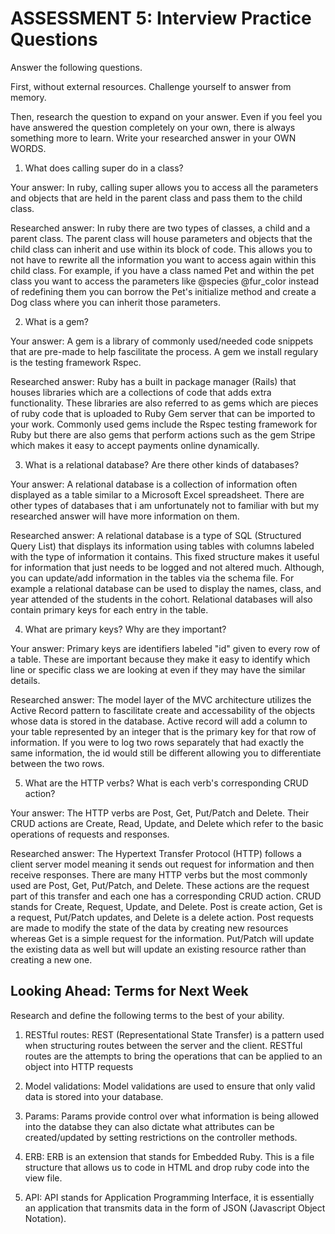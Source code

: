 # ASSESSMENT 5: Interview Practice Questions

Answer the following questions.

First, without external resources. Challenge yourself to answer from memory.

Then, research the question to expand on your answer. Even if you feel you have answered the question completely on your own, there is always something more to learn. Write your researched answer in your OWN WORDS.

1. What does calling super do in a class?

Your answer: In ruby, calling super allows you to access all the parameters and objects that are held in the parent class and pass them to the child class. 

Researched answer: In ruby there are two types of classes, a child and a parent class. The parent class will house parameters and objects that the child class can inherit and use within its block of code. This allows you to not have to rewrite all the information you want to access again within this child class. For example, if you have a class named Pet and within the pet class you want to access the parameters like @species @fur_color instead of redefining them you can borrow the Pet's initialize method and create a Dog class where you can inherit those parameters.

2. What is a gem?

Your answer: A gem is a library of commonly used/needed code snippets that are pre-made to help fascilitate the process. A gem we install regulary is the testing framework Rspec. 

Researched answer: Ruby has a built in package manager (Rails) that houses libraries which are a collections of code that adds extra functionality. These libraries are also referred to as gems which are pieces of ruby code that is uploaded to Ruby Gem server that can be imported to your work. Commonly used gems include the Rspec testing framework for Ruby but there are also gems that perform actions such as the gem Stripe which makes it easy to accept payments online dynamically.

3. What is a relational database? Are there other kinds of databases?

Your answer: A relational database is a collection of information often displayed as a table similar to a Microsoft Excel spreadsheet. There are other types of databases that i am unfortunately not to familiar with but my researched answer will have more information on them. 

Researched answer: A relational database is a type of SQL (Structured Query List) that displays its information using tables with columns labeled with the type of information it contains. This fixed structure makes it useful for information that just needs to be logged and not altered much. Although, you can update/add information in the tables via the schema file. For example a relational database can be used to display the names, class, and year attended of the students in the cohort. Relational databases will also contain primary keys for each entry in the table.

4. What are primary keys? Why are they important?

Your answer: Primary keys are identifiers labeled "id" given to every row of a table. These are important because they make it easy to identify which line or specific class we are looking at even if they may have the similar details.

Researched answer: The model layer of the MVC architecture utilizes the Active Record pattern to fascilitate create and accessability of the objects whose data is stored in the database. Active record will add a column to your table represented by an integer that is the primary key for that row of information. If you were to log two rows separately that had exactly the same information, the id would still be different allowing you to differentiate between the two rows. 

5. What are the HTTP verbs? What is each verb's corresponding CRUD action?

Your answer: The HTTP verbs are Post, Get, Put/Patch and Delete. Their CRUD actions are Create, Read, Update, and Delete which refer to the basic operations of requests and responses.

Researched answer: The Hypertext Transfer Protocol (HTTP) follows a client server model meaning it sends out request for information and then receive responses. There are many HTTP verbs but the most commonly used are Post, Get, Put/Patch, and Delete. These actions are the request part of this transfer and each one has a corresponding CRUD action. CRUD stands for Create, Request, Update, and Delete. Post is create action, Get is a request, Put/Patch updates, and Delete is a delete action. Post requests are made to modify the state of the data by creating new resources whereas Get is a simple request for the information. Put/Patch will update the existing data as well but will update an existing resource rather than creating a new one. 

## Looking Ahead: Terms for Next Week

Research and define the following terms to the best of your ability.

1. RESTful routes: REST (Representational State Transfer) is a pattern used when structuring routes between the server and the client. RESTful routes are the attempts to bring the operations that can be applied to an object into HTTP requests

2. Model validations: Model validations are used to ensure that only valid data is stored into your database.

3. Params: Params provide control over what information is being allowed into the databse they can also dictate what attributes can be created/updated by setting restrictions on the controller methods.

4. ERB: ERB is an extension that stands for Embedded Ruby. This is a file structure that allows us to code in HTML and drop ruby code into the view file.

5. API: API stands for Application Programming Interface, it is essentially an application that transmits data in the form of JSON (Javascript Object Notation).
